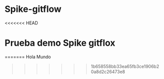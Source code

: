 # Spike-gitflow

<<<<<<< HEAD
# Prueba demo Spike gitflox
=======
Hola Mundo
>>>>>>> 1b658558bb33ea65fb3ce1906b20a8d2c26473e8
